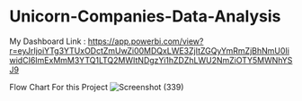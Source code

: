 # Unicorn-Companies-Data-Analysis
My Dashboard Link : 
https://app.powerbi.com/view?r=eyJrIjoiYTg3YTUxODctZmUwZi00MDQxLWE3ZjItZGQyYmRmZjBhNmU0IiwidCI6ImExMmM3YTQ1LTQ2MWItNDgzYi1hZDZhLWU2NmZiOTY5MWNhYSJ9

Flow Chart For this Project
![Screenshot (339)](https://github.com/Nadipalli-Sandeep/Unicorn-Companies-Data-Analysis/assets/106082542/cd8b9454-ac69-4c2b-b6e4-5f277af74817)
